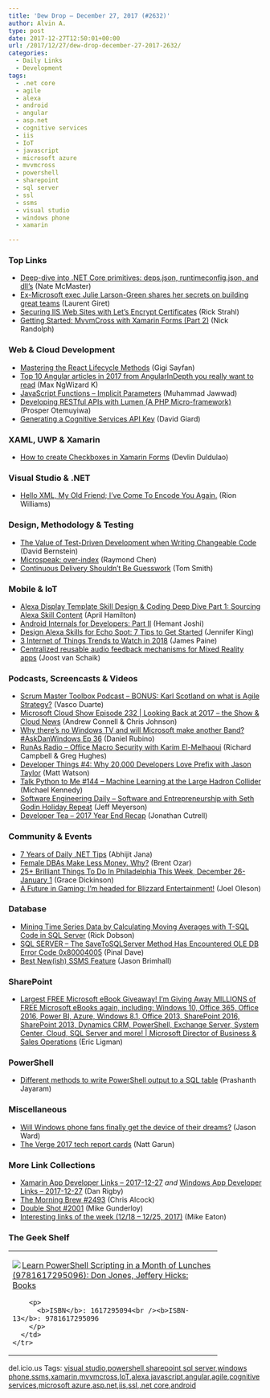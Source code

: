 ```yaml
---
title: 'Dew Drop – December 27, 2017 (#2632)'
author: Alvin A.
type: post
date: 2017-12-27T12:50:01+00:00
url: /2017/12/27/dew-drop-december-27-2017-2632/
categories:
  - Daily Links
  - Development
tags:
  - .net core
  - agile
  - alexa
  - android
  - angular
  - asp.net
  - cognitive services
  - iis
  - IoT
  - javascript
  - microsoft azure
  - mvvmcross
  - powershell
  - sharepoint
  - sql server
  - ssl
  - ssms
  - visual studio
  - windows phone
  - xamarin

---
```

### <a name="top"></a>Top Links

  * <a href="http://www.natemcmaster.com/blog/2017/12/21/netcore-primitives/" target="_blank">Deep-dive into .NET Core primitives: deps.json, runtimeconfig.json, and dll&#8217;s</a> (Nate McMaster)
  * <a href="http://feedproxy.google.com/~r/winbetadotorg/~3/7iK8sCNej6Q/ex-microsoft-exec-julie-larson-green-shares-her-secrets-on-building-great-teams" target="_blank">Ex-Microsoft exec Julie Larson-Green shares her secrets on building great teams</a> (Laurent Giret)
  * <a href="http://feedproxy.google.com/~r/RickStrahl/~3/4i11ZhXGE4g/Code-Magazine-Article-Securing-IIS-Web-Sites-with-Lets-Encrypt-Certificates" target="_blank">Securing IIS Web Sites with Let’s Encrypt Certificates</a> (Rick Strahl)
  * <a href="http://feedproxy.google.com/~r/NicksNetTravels/~3/eNMWst9KER4/post.aspx" target="_blank">Getting Started: MvvmCross with Xamarin Forms (Part 2)</a> (Nick Randolph)



### <a name="web"></a>Web & Cloud Development

  * <a href="https://code.tutsplus.com/tutorials/mastering-the-react-lifecycle-methods--cms-29849" target="_blank">Mastering the React Lifecycle Methods</a> (Gigi Sayfan)
  * <a href="https://blog.angularindepth.com/top-10-angular-articles-in-2017-from-angularindepth-you-really-want-to-read-153ae6e497d4?source=rss----e5ed704095b---4" target="_blank">Top 10 Angular articles in 2017 from AngularInDepth you really want to read</a> (Max NgWizard K)
  * <a href="https://www.codeproject.com/Tips/1221966/JavaScript-Functions-Implicit-Parameters" target="_blank">JavaScript Functions &#8211; Implicit Parameters</a> (Muhammad Jawwad)
  * <a href="https://auth0.com/blog/developing-restful-apis-with-lumen/" target="_blank">Developing RESTful APIs with Lumen (A PHP Micro-framework)</a> (Prosper Otemuyiwa)
  * <a href="http://davidgiard.com/2017/12/27/GeneratingACognitiveServicesAPIKey.aspx" target="_blank">Generating a Cognitive Services API Key</a> (David Giard)



### <a name="silverlight"></a>XAML, UWP & Xamarin

  * <a href="https://devlinduldulao.pro/how-to-create-checkboxes-in-xamarin-forms/" target="_blank">How to create Checkboxes in Xamarin Forms</a> (Devlin Duldulao)



### <a name="dotnet"></a>Visual Studio & .NET

  * <a href="http://rion.io/2017/12/26/hello-xml-my-old-friend-ive-come-to-encode-you-again-2/" target="_blank">Hello XML, My Old Friend; I&#8217;ve Come To Encode You Again.</a> (Rion Williams)



### <a name="design"></a>Design, Methodology & Testing

  * <a href="https://www.stickyminds.com/article/value-test-driven-development-when-writing-changeable-code" target="_blank">The Value of Test-Driven Development when Writing Changeable Code</a> (David Bernstein)
  * <a href="https://blogs.msdn.microsoft.com/oldnewthing/20171226-00/?p=97655" target="_blank">Microspeak: over-index</a> (Raymond Chen)
  * <a href="https://dzone.com/articles/continuous-delivery-shouldnt-be-guesswork?utm_medium=feed&utm_source=feedpress.me&utm_campaign=Feed%3A+dzone%2Fdevops" target="_blank">Continuous Delivery Shouldn&#8217;t Be Guesswork</a> (Tom Smith)



### <a name="mobile"></a>Mobile & IoT

  * <a href="https://lovemyecho.com/2017/12/26/alexa-display-template-skill-design-coding-deep-dive-part-1-sourcing-alexa-skill-content/" target="_blank">Alexa Display Template Skill Design & Coding Deep Dive Part 1: Sourcing Alexa Skill Content</a> (April Hamilton)
  * <a href="https://android.jlelse.eu/android-internals-for-developers-part-ii-c6ca94243efa?source=rss----8fca399d4de---4" target="_blank">Android Internals for Developers: Part II</a> (Hemant Joshi)
  * <a href="https://developer.amazon.com/blogs/alexa/post/75d3115c-b95a-4387-aa58-b0fd06734675/design-alexa-skills-for-echo-spot-7-tips-to-get-started" target="_blank">Design Alexa Skills for Echo Spot: 7 Tips to Get Started</a> (Jennifer King)
  * <a href="https://www.inc.com/james-paine/3-internet-of-things-trends-to-watch-in-2018.html" target="_blank">3 Internet of Things Trends to Watch in 2018</a> (James Paine)
  * <a href="http://feedproxy.google.com/~r/blogspot/dotnetbyexample/~3/3rRDpgW8ABY/centralized-reusable-audio-feedback.html" target="_blank">Centralized reusable audio feedback mechanisms for Mixed Reality apps</a> (Joost van Schaik)



### <a name="podcasts"></a>Podcasts, Screencasts & Videos

  * <a href="http://scrummastertoolbox.libsyn.com/bonus-karl-scotland-on-what-is-agile-strategy" target="_blank">Scrum Master Toolbox Podcast &#8211; BONUS: Karl Scotland on what is Agile Strategy?</a> (Vasco Duarte)
  * <a href="http://feeds.microsoftcloudshow.com/~r/microsoftcloudshowepisodes/~3/6iK7OPDGqyU/232-looking-back-at-2017-the-show-cloud-news" target="_blank">Microsoft Cloud Show Episode 232 | Looking Back at 2017 &#8211; the Show & Cloud News</a> (Andrew Connell & Chris Johnson)
  * <a href="http://feedproxy.google.com/~r/wmexperts/~3/Vku88d4eCdA/askdanwindows-36" target="_blank">Why there&#8217;s no Windows TV and will Microsoft make another Band? #AskDanWindows Ep 36</a> (Daniel Rubino)
  * <a href="http://feedproxy.google.com/~r/RunaAsRadioWma/~3/7XJrm5ad6VQ/default.aspx" target="_blank">RunAs Radio &#8211; Office Macro Security with Karim El-Melhaoui</a> (Richard Campbell & Greg Hughes)
  * <a href="https://stackify.com/developer-things-4-prefix/" target="_blank">Developer Things #4: Why 20,000 Developers Love Prefix with Jason Taylor</a> (Matt Watson)
  * <a href="https://talkpython.fm/episodes/show/144/machine-learning-at-the-large-hadron-collider" target="_blank">Talk Python to Me #144 &#8211; Machine Learning at the Large Hadron Collider</a> (Michael Kennedy)
  * <a href="https://softwareengineeringdaily.com/2017/12/27/software-and-entrepreneurship-with-seth-godin-holiday-repeat/" target="_blank">Software Engineering Daily &#8211; Software and Entrepreneurship with Seth Godin Holiday Repeat</a> (Jeff Meyerson)
  * <a href="http://developertea.simplecast.fm/341e0d4b" target="_blank">Developer Tea &#8211; 2017 Year End Recap</a> (Jonathan Cutrell)



### <a name="events"></a>Community & Events

  * <a href="https://abhijitjana.net/2017/12/27/7-years-of-daily-net-tips/" target="_blank">7 Years of Daily .NET Tips</a> (Abhijit Jana)
  * <a href="http://feedproxy.google.com/~r/BrentOzar-SqlServerDba/~3/ZY-QGRsWs70/" target="_blank">Female DBAs Make Less Money. Why?</a> (Brent Ozar)
  * <a href="http://www.uwishunu.com/2017/12/25-brilliant-things-philadelphia-week-december-26-january-1/" target="_blank">25+ Brilliant Things To Do In Philadelphia This Week, December 26-January 1</a> (Grace Dickinson)
  * <a href="http://collabshow.com/2017/12/26/a-future-in-gaming-blizzard-entertainment/" target="_blank">A Future in Gaming: I’m headed for Blizzard Entertainment!</a> (Joel Oleson)



### <a name="sql"></a>Database

  * <a href="http://feedproxy.google.com/~r/MSSQLTips-LatestSqlServerTips/~3/yFkhZTDCWG8/tip.asp" target="_blank">Mining Time Series Data by Calculating Moving Averages with T-SQL Code in SQL Server</a> (Rick Dobson)
  * <a href="https://blog.sqlauthority.com/2017/12/27/sql-server-savetosqlserver-method-encountered-ole-db-error-code-0x80004005/" target="_blank">SQL SERVER – The SaveToSQLServer Method Has Encountered OLE DB Error Code 0x80004005</a> (Pinal Dave)
  * <a href="http://www.sqlservercentral.com/blogs/sqlrnnr/2017/12/26/best-newish-ssms-feature/" target="_blank">Best New(ish) SSMS Feature</a> (Jason Brimhall)



### <a name="sp"></a>SharePoint

  * <a href="https://blogs.msdn.microsoft.com/mssmallbiz/2017/07/11/largest-free-microsoft-ebook-giveaway-im-giving-away-millions-of-free-microsoft-ebooks-again-including-windows-10-office-365-office-2016-power-bi-azure-windows-8-1-office-2013-sharepo/" target="_blank">Largest FREE Microsoft eBook Giveaway! I’m Giving Away MILLIONS of FREE Microsoft eBooks again, including: Windows 10, Office 365, Office 2016, Power BI, Azure, Windows 8.1, Office 2013, SharePoint 2016, SharePoint 2013, Dynamics CRM, PowerShell, Exchange Server, System Center, Cloud, SQL Server and more! | Microsoft Director of Business & Sales Operations</a> (Eric Ligman)



### <a name="ps"></a>PowerShell

  * <a href="http://www.sqlservercentral.com/blogs/powersql-by-prashanth-jayaram/2017/12/26/different-methods-to-write-powershell-output-to-a-sql-table/" target="_blank">Different methods to write PowerShell output to a SQL table</a> (Prashanth Jayaram)



### <a name="misc"></a>Miscellaneous

  * <a href="http://feedproxy.google.com/~r/wmexperts/~3/ooGAgn4Ikfg/will-windows-phone-fans-finally-get-device-their-dreams" target="_blank">Will Windows phone fans finally get the device of their dreams?</a> (Jason Ward)
  * <a href="https://www.theverge.com/2017/12/27/16819662/2017-tech-report-cards-recap-facebook-google-uber-apple" target="_blank">The Verge 2017 tech report cards</a> (Natt Garun)



### <a name="links"></a>More Link Collections

  * <a href="https://www.allaboutxamarin.com/2017/12/xamarin-app-developer-links-2017-12-27/" target="_blank">Xamarin App Developer Links &#8211; 2017-12-27</a> _and_ <a href="https://www.windowsappdev.com/2017/12/windows-app-developer-links-2017-12-27/" target="_blank">Windows App Developer Links &#8211; 2017-12-27</a> (Dan Rigby)
  * <a href="http://feedproxy.google.com/~r/ReflectivePerspective/~3/4ZdE9gHAFHI/" target="_blank">The Morning Brew #2493</a> (Chris Alcock)
  * <a href="https://afreshcup.com/home/2017/12/27/double-shot-2001.html" target="_blank">Double Shot #2001</a> (Mike Gunderloy)
  * <a href="https://samestuffdifferentday.com/2017/12/26/interesting-links-of-the-week-12-18-12-25-2017/" target="_blank">Interesting links of the week (12/18 – 12/25, 2017)</a> (Mike Eaton)



### <a name="shelf"></a>The Geek Shelf

<div class="wlWriterEditableSmartContent" id="scid:7dc1bd33-94bd-46fd-a20b-0131235bcd47:dc6e15ae-2c5b-4711-b1b0-dac45aaaeae8" style="margin: 0px; padding: 0px; float: none; display: inline;">
  <table cellspacing="0" cellpadding="2" width="400" border="0" unselectable="on">
    <tr>
      <td valign="top" width="400">
        <p>
          <a title="Learn PowerShell Scripting in a Month of Lunches (9781617295096): Don Jones, Jeffery Hicks: Books" href="http://www.amazon.com/exec/obidos/ASIN/1617295094/amavin-20"><img data-recalc-dims="1" decoding="async" src="https://i0.wp.com/images-na.ssl-images-amazon.com/images/I/51mmP0EUxgL._AC_US218_.jpg?w=660&#038;ssl=1" border="0" align="left" style="float:left" />Learn PowerShell Scripting in a Month of Lunches (9781617295096): Don Jones, Jeffery Hicks: Books</a>
        </p>
        
        <p>
          <b>ISBN</b>: 1617295094<br /><b>ISBN-13</b>: 9781617295096
        </p>
      </td>
    </tr>
  </table>
</div>



<div class="wlWriterEditableSmartContent" id="scid:77ECF5F8-D252-44F5-B4EB-D463C5396A79:3ac1b6ed-1381-423e-a5a0-a14c7e523672" style="margin: 0px; padding: 0px; float: none; display: inline;">
  del.icio.us Tags: <a href="http://del.icio.us/popular/visual+studio" rel="tag">visual studio</a>,<a href="http://del.icio.us/popular/powershell" rel="tag">powershell</a>,<a href="http://del.icio.us/popular/sharepoint" rel="tag">sharepoint</a>,<a href="http://del.icio.us/popular/sql+server" rel="tag">sql server</a>,<a href="http://del.icio.us/popular/windows+phone" rel="tag">windows phone</a>,<a href="http://del.icio.us/popular/ssms" rel="tag">ssms</a>,<a href="http://del.icio.us/popular/xamarin" rel="tag">xamarin</a>,<a href="http://del.icio.us/popular/mvvmcross" rel="tag">mvvmcross</a>,<a href="http://del.icio.us/popular/IoT" rel="tag">IoT</a>,<a href="http://del.icio.us/popular/alexa" rel="tag">alexa</a>,<a href="http://del.icio.us/popular/javascript" rel="tag">javascript</a>,<a href="http://del.icio.us/popular/angular" rel="tag">angular</a>,<a href="http://del.icio.us/popular/agile" rel="tag">agile</a>,<a href="http://del.icio.us/popular/cognitive+services" rel="tag">cognitive services</a>,<a href="http://del.icio.us/popular/microsoft+azure" rel="tag">microsoft azure</a>,<a href="http://del.icio.us/popular/asp.net" rel="tag">asp.net</a>,<a href="http://del.icio.us/popular/iis" rel="tag">iis</a>,<a href="http://del.icio.us/popular/ssl" rel="tag">ssl</a>,<a href="http://del.icio.us/popular/.net+core" rel="tag">.net core</a>,<a href="http://del.icio.us/popular/android" rel="tag">android</a>
</div>